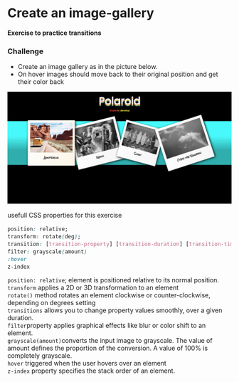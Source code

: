# Create an image-gallery
**Exercise to practice transitions**

### Challenge 

* Create an image gallery as in the picture below. 
* On hover images should move back to their original position and get their color back

<img src="./assets/img-gallery.png" alt="img-gallery"> 

usefull CSS properties for this exercise

```css
position: relative;
transform: rotate(deg);
transition: [transition-property] [transition-duration] [transition-timing-function];
filter: grayscale(amount)
:hover
z-index
```
`position: relative`; element is positioned relative to its normal position.\
`transform` applies a 2D or 3D transformation to an element\
`rotate()` method rotates an element clockwise or counter-clockwise, depending on degrees setting\
`transitions` allows you to change property values smoothly, over a given duration.\
`filter`property applies graphical effects like blur or color shift to an element.\
`grayscale(amount)`converts the input image to grayscale. The value of amount defines the proportion of the conversion. A value of 100% is completely grayscale.\
`hover` triggered when the user hovers over an element\
`z-index` property specifies the stack order of an element.


